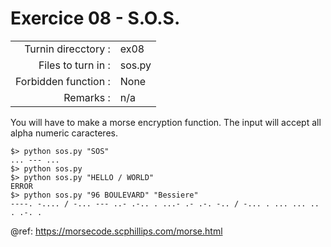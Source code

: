 # Exercice 08 - S.O.S.

|                         |                    |
| -----------------------:| ------------------ |
|   Turnin direcctory :   |  ex08              |
|   Files to turn in :    |  sos.py            |
|   Forbidden function :  |  None              |
|   Remarks :             |  n/a               |

You will have to make a morse encryption function.
The input will accept all alpha numeric caracteres.

```console
$> python sos.py "SOS"
... --- ...
$> python sos.py
$> python sos.py "HELLO / WORLD"
ERROR
$> python sos.py "96 BOULEVARD" "Bessiere"
----. -.... / -... --- ..- .-.. . ...- .- .-. -.. / -... . ... ... .. . .-. .
```

@ref: https://morsecode.scphillips.com/morse.html
